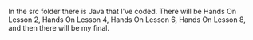 In the src folder there is Java that I've coded.  There will be Hands On Lesson 2, Hands On Lesson 4, Hands On Lesson 6, Hands On Lesson 8, and then there will be my final.
